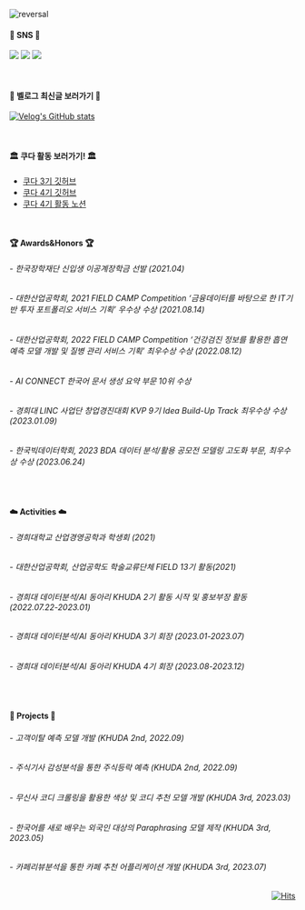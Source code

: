 <div align="center"> 
</div>
 
![reversal](https://capsule-render.vercel.app/api?type=transparent&text=Lim%So%Yeong&fontColor=d6ace6&fontAlign=50&fontSize=56&descAlign=63&desc=welcome👋&descAlignY=85&theme=Transparent)
 

  
####   :seedling: SNS :seedling:
<a href="https://instagram.com/so.yyeong?igshid=OGQ5ZDc2ODk2ZA==" target="_blank"><img src="https://img.shields.io/badge/Insta-FFF5EE?style=flat-square&logo=instagram&logoColor=00000"/></a>
<a href="https://blog.naver.com/im_soyeong" target="_blank"><img src="https://img.shields.io/badge/Blog-F0FFF0?style=flat-square&logo=naver&logoColor=03C75A"/></a>
<a href="https://velog.io/@so_yeong" target="_blank"><img src="https://img.shields.io/badge/Velog-E0FFFF?style=flat-square&logo=velog&logoColor=#20C997"/></a>

</br>

####   :running: 벨로그 최신글 보러가기 :running:
[![Velog's GitHub stats](https://velog-readme-stats.vercel.app/api?name=so_yeong)](https://velog.io/@so_yeong)  

</br>

####   🏛️ 쿠다 활동 보러가기! 🏛️

- [쿠다 3기 깃허브](https://github.com/khuda-3rd)
- [쿠다 4기 깃허브](https://github.com/khuda-4th)
- [쿠다 4기 활동 노션](https://www.notion.so/khuda/KHUDA-4th-AI-KHUDA-4-45e8834854dc4402b00b9622c3aa68ee?pvs=4)



</br>

####    :trophy: Awards&Honors  :trophy:
###### - 한국장학재단 신입생 이공계장학금 선발 (2021.04)
###### - 대한산업공학회, 2021 FIELD CAMP Competition ‘금융데이터를 바탕으로 한 IT기반 투자 포트폴리오 서비스 기획’ 우수상 수상 (2021.08.14)
###### - 대한산업공학회, 2022 FIELD CAMP Competition ‘건강검진 정보를 활용한 흡연 예측 모델 개발 및 질병 관리 서비스 기획’ 최우수상 수상 (2022.08.12)
###### - AI CONNECT 한국어 문서 생성 요약 부문 10위 수상 
###### - 경희대 LINC 사업단 창업경진대회 KVP 9기 Idea Build-Up Track 최우수상 수상 (2023.01.09)
###### - 한국빅데이터학회, 2023 BDA 데이터 분석/활용 공모전 모델링 고도화 부문, 최우수상 수상 (2023.06.24)
</br>

#### :cloud: Activities :cloud:
###### - 경희대학교 산업경영공학과 학생회 (2021)
###### - 대한산업공학회, 산업공학도 학술교류단체 FIELD 13기 활동(2021)
###### - 경희대 데이터분석/AI 동아리 KHUDA 2기 활동 시작 및 홍보부장 활동(2022.07.22-2023.01)
###### - 경희대 데이터분석/AI 동아리 KHUDA 3기 회장 (2023.01-2023.07)
###### - 경희대 데이터분석/AI 동아리 KHUDA 4기 회장 (2023.08-2023.12)
</br>

####  :file_folder: Projects  :file_folder:
###### - 고객이탈 예측 모델 개발 (KHUDA 2nd, 2022.09)
###### - 주식기사 감성분석을 통한 주식등락 예측 (KHUDA 2nd, 2022.09)
###### - 무신사 코디 크롤링을 활용한 색상 및 코디 추천 모델 개발 (KHUDA 3rd, 2023.03)
###### - 한국어를 새로 배우는 외국인 대상의 Paraphrasing 모델 제작 (KHUDA 3rd, 2023.05)
###### - 카페리뷰분석을 통한 카페 추천 어플리케이션 개발 (KHUDA 3rd, 2023.07)



<div align="right"> 
 
[![Hits](https://hits.seeyoufarm.com/api/count/incr/badge.svg?url=https%3A%2F%2Fgithub.com%2FLimSoYeong&count_bg=%23AFBCA5&title_bg=%23707070&icon=github.svg&icon_color=%23E7E7E7&title=hits&edge_flat=false)](https://hits.seeyoufarm.com)
</div>
